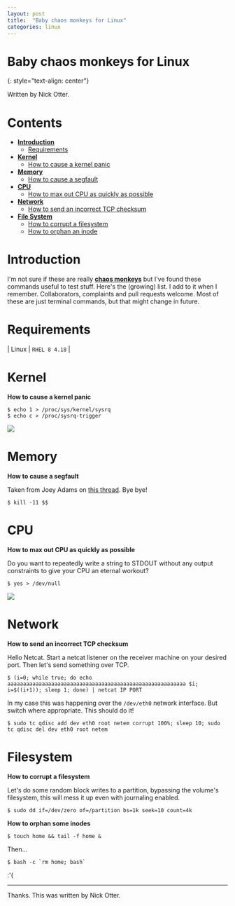 ```yaml
---
layout: post
title:  "Baby chaos monkeys for Linux"
categories: linux
---
```


# Baby chaos monkeys for Linux
{: style="text-align: center"}

Written by Nick Otter.

# Contents

- [**Introduction**](#introduction)<br>
   - [Requirements](#requirements)<br>
- [**Kernel**](#kernel)<br>
   - [How to cause a kernel panic](#how-to-cause-a-kernel-panic)<br>
- [**Memory**](#memory)<br>
   - [How to cause a segfault](#how-to-cause-a-segfault)<br>
- [**CPU**](#cpu)<br>
   - [How to max out CPU as quickly as possible](#how-to-max-out-cpu-as-quickly-as-possible)<br>
- [**Network**](#network)<br>
   - [How to send an incorrect TCP checksum](#how-to-send-an-incorrect-TCP-checksum)<br>
- [**File System**](#filesystem)<br>
   - [How to corrupt a filesystem](#how-to-corrupt-a-filesystem)<br>
   - [How to orphan an inode](#how-to-orphan-some-inodes)<br>

# Introduction

I'm not sure if these are really [**chaos monkeys**](https://en.wikipedia.org/wiki/Chaos_engineering) but I've found these commands useful to test stuff. Here's the (growing) list. I add to it when I remember. Collaborators, complaints and pull requests welcome. Most of these are just terminal commands, but that might change in future.

# Requirements

| Linux | `RHEL 8 4.18` |

# Kernel

**How to cause a kernel panic**

```
$ echo 1 > /proc/sys/kernel/sysrq
$ echo c > /proc/sysrq-trigger
```
![](https://media1.tenor.com/images/0d19c4b59db501d0b5c0dd897a234055/tenor.gif?itemid=5799525)

# Memory

**How to cause a segfault**

Taken from Joey Adams on [this thread](https://codegolf.stackexchange.com/questions/4399/shortest-code-that-raises-a-sigsegv). Bye bye!

```
$ kill -11 $$
```

# CPU

**How to max out CPU as quickly as possible**

Do you want to repeatedly write a string to STDOUT without any output constraints to give your CPU an eternal workout?
```
$ yes > /dev/null
```
![](https://media.giphy.com/media/svcVqVsSvzm0g/giphy.gif)

# Network

**How to send an incorrect TCP checksum**

Hello Netcat. Start a netcat listener on the receiver machine on your desired port. Then let's send something over TCP.
```
$ (i=0; while true; do echo aaaaaaaaaaaaaaaaaaaaaaaaaaaaaaaaaaaaaaaaaaaaaaaaaaaaaaaaa $i; i=$((i+1)); sleep 1; done) | netcat IP PORT
```
In my case this was happening over the `/dev/eth0` network interface. But switch where appropriate. This should do it!
```
$ sudo tc qdisc add dev eth0 root netem corrupt 100%; sleep 10; sudo tc qdisc del dev eth0 root netem
```

# Filesystem

**How to corrupt a filesystem**

Let's do some random block writes to a partition, bypassing the volume's filesystem, this will mess it up even with journaling enabled.
```
$ sudo dd if=/dev/zero of=/partition bs=1k seek=10 count=4k
```

**How to orphan some inodes**

```
$ touch home && tail -f home &
```
Then...
```
$ bash -c `rm home; bash`
```
:'(

---

Thanks. This was written by Nick Otter.

